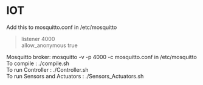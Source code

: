 # IOT
Add this to mosquitto.conf in /etc/mosquitto
>listener 4000\
>allow_anonymous true

Mosquitto broker: mosquitto -v -p 4000 -c mosquitto.conf in /etc/mosquitto\
To compile : ./compile.sh\
To run Controller : ./Controller.sh\
To run Sensors and Actuators : ./Sensors_Actuators.sh